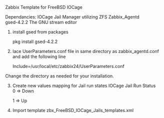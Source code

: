 ﻿Zabbix Template for FreeBSD IOCage

Dependancies:
IOCage 			   	Jail Manager utilizing ZFS 
Zabbix_Agentd					
gsed-4.2.2                     	The GNU stream editor


1. install gsed from packages

	pkg install gsed-4.2.2

2. lace UserParameters.conf file in same directory as zabbix_agentd.conf and add the following line

	Include=/usr/local/etc/zabbix24/UserParameters.conf 

Change the directory as needed for your installation.

3. Create new values mapping for Jail run states
	IOCage Jail Run Status	
	0 ⇒ Down

	1 ⇒ Up

4. Import template zbx_FreeBSD_IOCage_Jails_templates.xml
